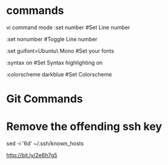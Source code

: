 # commands

vi command mode
:set number  #Set Line number

:set nonumber #Toggle Line number

:set guifont=Ubuntu\ Mono #Set your fonts

:syntax on #Set Syntax highlighting on

:colorscheme darkblue #Set Colorscheme

# Git Commands

# Remove the offending ssh key

sed -i '6d' ~/.ssh/known_hosts

http://bit.ly/2e6h7g5
